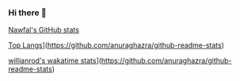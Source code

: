### Hi there 👋

<!--
**Nelnaji/Nelnaji** is a ✨ _special_ ✨ repository because its `README.md` (this file) appears on your GitHub profile.

Here are some ideas to get you started:

- 🔭 I’m currently working on ...
- 🌱 I’m currently learning ...
- 👯 I’m looking to collaborate on ...
- 🤔 I’m looking for help with ...
- 💬 Ask me about ...
- 📫 How to reach me: ...
- 😄 Pronouns: ...
- ⚡ Fun fact: ...
-->

[Nawfal's GitHub stats](https://github-readme-stats.vercel.app/api?username=Nelnaji&count_private=true&theme=onedark)

[Top Langs](https://github-readme-stats.vercel.app/api/top-langs/?username=Nelnaji&theme=onedark&layout=compact)](https://github.com/anuraghazra/github-readme-stats)

[willianrod's wakatime stats](https://github-readme-stats.vercel.app/api/wakatime?username=willianrod)](https://github.com/anuraghazra/github-readme-stats)
